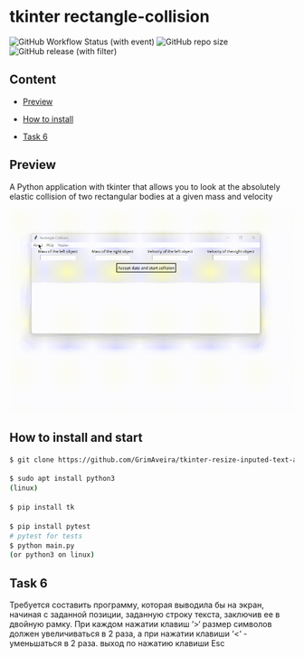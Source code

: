 # tkinter rectangle-collision

![GitHub Workflow Status (with event)](https://img.shields.io/github/actions/workflow/status/grimaveira/tkinter-rectangle-collision/python-app.yml?label=Build%20and%20tests&link=https%3A%2F%2Fgithub.com%2FGrimAveira%2Ftkinter-rectangle-collision%2Factions%2Fworkflows%2Fpython-app.yml)
![GitHub repo size](https://img.shields.io/github/repo-size/grimaveira/tkinter-rectangle-collision?link=https%3A%2F%2Fgithub.com%2FGrimAveira%2Ftkinter-rectangle-collision)
![GitHub release (with filter)](https://img.shields.io/github/v/release/grimaveira/tkinter-rectangle-collision?link=https%3A%2F%2Fgithub.com%2FGrimAveira%2Ftkinter-rectangle-collision%2Freleases)

## Content

- [Preview](#preview)

- [How to install](#how-to-install-and-start)

- [Task 6](#task-6)

## Preview

A Python application with tkinter that allows you to look at the absolutely elastic collision of two rectangular bodies at a given mass and velocity

![Watch the video](./img/RectangleCollision.gif)

## How to install and start

```bash
$ git clone https://github.com/GrimAveira/tkinter-resize-inputed-text-app.

$ sudo apt install python3
(linux)

$ pip install tk

$ pip install pytest
# pytest for tests
$ python main.py
(or python3 on linux)

```

## Task 6

Требуется составить программу, которая выводила бы на экран, начиная с заданной позиции, заданную строку текста, заключив ее в двойную рамку. При каждом нажатии клавиш ‘>‘ размер символов должен увеличиваться в 2 раза, а при нажатии клавиши ‘<‘ - уменьшаться в 2 раза. выход по нажатию клавиши Esc
